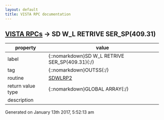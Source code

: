 ```yaml
---
layout: default
title: VISTA RPC documentation
---
```




## [VISTA RPCs](TableOfContent.md) &#8594; SD W_L RETRIVE SER_SP(409.31) 

 property | value 
--- | --- 
 label | {::nomarkdown}SD W_L RETRIVE SER_SP(409.31){:/}
 tag | {::nomarkdown}OUTSS{:/}
 routine | [SDWLRP2](http://code.osehra.org/dox/Routine_SDWLRP2_source.html)
 return value type | {::nomarkdown}GLOBAL ARRAY{:/}
 description | 




 Generated on January 13th 2017, 5:52:13 am